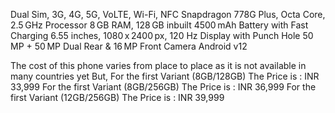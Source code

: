 Dual Sim, 3G, 4G, 5G, VoLTE, Wi-Fi, NFC
Snapdragon 778G Plus, Octa Core, 2.5 GHz Processor
8 GB RAM, 128 GB inbuilt
4500 mAh Battery with Fast Charging
6.55 inches, 1080 x 2400 px, 120 Hz Display with Punch Hole
50 MP + 50 MP Dual Rear & 16 MP Front Camera
Android v12

The cost of this phone varies from place to place as it is not available in many countries yet 
But,
For the first Variant (8GB/128GB) The Price is : INR 33,999
For the first Variant (8GB/256GB) The Price is : INR 36,999
For the first Variant (12GB/256GB) The Price is : INR 39,999

